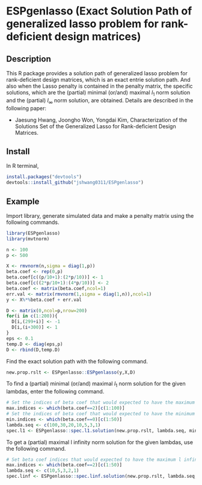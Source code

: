 # ESPgenlasso (Exact Solution Path of generalized lasso problem for rank-deficient design matrices)
## Description
This R package provides a solution path of generalized lasso problem for rank-deficient design matrices, which is an exact entrie solution path. And also when the Lasso penalty is contained in the penalty matrix, the specific solutions, which are the (partial) minimal (or/and) maximal $l_1$ norm solution and the (partial) $l_{\infty}$ norm solution, are obtained. Details are described in the following paper:
- Jaesung Hwang, Joongho Won, Yongdai Kim, Characterization of the Solutions Set of the Generalized Lasso for Rank-deficient Design Matrices.

## Install
In R terminal,

```R
install.packages("devtools")
devtools::install_github("jshwang0311/ESPgenlasso")
```

## Example
Import library, generate simulated data and make a penalty matrix using the following commands.
```R
library(ESPgenlasso)
library(mvtnorm)

n <- 100
p <- 500

X <- rmvnorm(n,sigma = diag(1,p))
beta.coef <- rep(0,p)
beta.coef[c((p/10+1):(2*p/10))] <- 1
beta.coef[c((2*p/10+1):(4*p/10))] <- 2
beta.coef <- matrix(beta.coef,ncol=1)
err.val <- matrix(rmvnorm(1,sigma = diag(1,n)),ncol=1)
y <- X%*%beta.coef + err.val

D <- matrix(0,ncol=p,nrow=200)
for(i in c(1:200)){
  D[i,(299+i)] <- -1
  D[i,(i+300)] <- 1
}
eps <- 0.1
temp.D <- diag(eps,p)
D <- rbind(D,temp.D)
```

Find the exact solution path with the following command.
```R
new.prop.rslt <- ESPgenlasso::ESPgenlasso(y,X,D)
```

To find a (partial) minimal (or/and) maximal $l_1$ norm solution for the given lambdas, enter the following command.
```R
# Set the indices of beta coef that would expected to have the maximum l1 norm
max.indices <- which(beta.coef==2)[c(1:100)]
# Set the indices of beta coef that would expected to have the minimum l1 norm
min.indices <- which(beta.coef==0)[c(1:50)]
lambda.seq <- c(100,30,20,10,5,3,1)
spec.l1 <- ESPgenlasso::spec.l1.solution(new.prop.rslt, lambda.seq, min.indices, max.indices)
```

To get a (partial) maximal l infinity norm solution for the given lambdas, use the following command.
```R
# Set beta coef indices that would expected to have the maximum l infinity norm.
max.indices <- which(beta.coef==2)[c(1:50)]
lambda.seq <- c(10,5,3,2,1)
spec.linf <- ESPgenlasso::spec.linf.solution(new.prop.rslt, lambda.seq, max.indices, parallel = T, numWorkers = 8)
```
